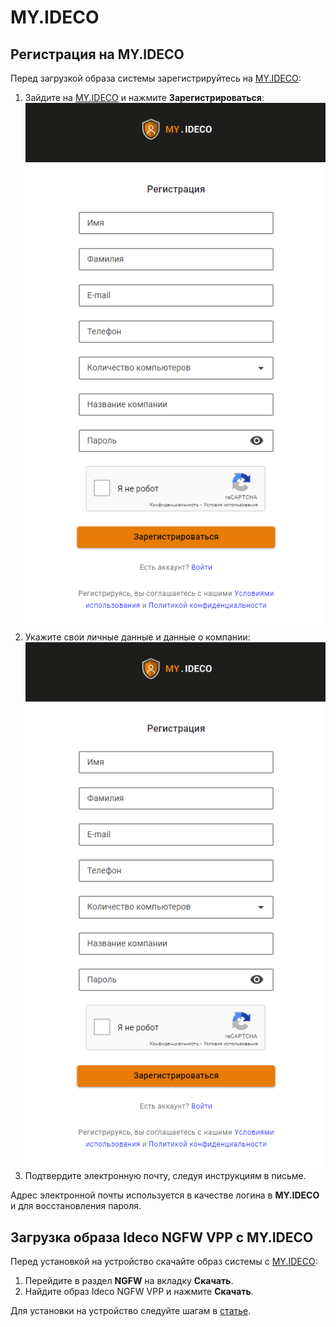 # MY.IDECO

## Регистрация на MY.IDECO

Перед загрузкой образа системы зарегистрируйтесь на [MY.IDECO](https://my.ideco.ru/):

1. Зайдите на [MY.IDECO](https://my.ideco.ru/) и нажмите **Зарегистрироваться**:
![](../.gitbook/assets/my-ideco1.png)
2. Укажите свои личные данные и данные о компании:
![](../.gitbook/assets/my-ideco2.png)
3. Подтвердите электронную почту, следуя инструкциям в письме.

Адрес электронной почты используется в качестве логина в **MY.IDECO** и для восстановления пароля.
## Загрузка образа Ideco NGFW VPP c MY.IDECO

Перед установкой на устройство скачайте образ системы с [MY.IDECO](https://my.ideco.ru/):

1. Перейдите в раздел **NGFW** на вкладку **Скачать**.
2. Найдите образ Ideco NGFW VPP и нажмите **Скачать**.

Для установки на устройство следуйте шагам в [статье](preparation-install.md).
